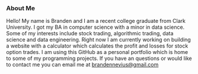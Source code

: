 ### About Me


Hello! My name is Branden and I am a recent college graduate from Clark University. I got my BA in computer science with a minor in data science. Some of my interests include stock trading, algorithmic trading, data science and data engineering. Right now I am currently working on building a website with a calculator which calculates the profit and losses for stock option trades. I am using this GitHub as a personal portfolio which is home to some of my programming projects. If you have an questions or would like to contact me you can email me at brandennevius@gmail.com 


<!--
**brandennevius/brandennevius** is a ✨ _special_ ✨ repository because its `README.md` (this file) appears on your GitHub profile.

Here are some ideas to get you started:

- 🔭 I’m currently working on ...
- 🌱 I’m currently learning ...
- 👯 I’m looking to collaborate on ...
- 🤔 I’m looking for help with ...
- 💬 Ask me about ...
- 📫 How to reach me: ...
- 😄 Pronouns: ...
- ⚡ Fun fact: ...
-->
